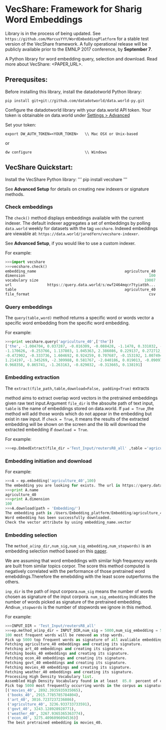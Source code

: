 # VecShare: Framework for Sharig Word Embeddings 
Library is in the process of being updated. See `https://github.com/MarcusYYY/WordEmbeddingPlatform` for a stable test version of the VecShare framework. A fully operational release will be publicly available prior to the EMNLP 2017 conference, by **September 7**.

A Python library for word embedding query, selection and download. Read more about VecShare: <PAPER_URL>.

## Prerequsites: 
Before installing this library, install the datadotworld Python library:
```
pip install git+git://github.com/datadotworld/data.world-py.git
```

Configure the datadotworld library with your data.world API token.
Your token is obtainable on data.world under [Settings > Advanced](https://data.world/settings/advanced)

Set your token:
```
export DW_AUTH_TOKEN=<YOUR_TOKEN>   \\ Mac OSX or Unix-based
```
or 
```
dw configure                        \\ Windows
```

## VecShare Quickstart:
Install the VecShare Python library:
''' 
pip install vecshare
'''

See **Advanced Setup** for details on creating new indexers or signature methods.

### Check embeddings
The `check()` method displays embeddings available with the current indexer. The default indexer aggregates a set of embeddings by polling `data.world` weekly for datasets with the tag `vecshare`. Indexed embeddings are viewable at: `https://data.world/jaredfern/vecshare-indexer`. 

See **Advanced Setup**, if you would like to use a custom indexer.

For example:
```python
>>>import vecshare
>>>vecshare.check()
embedding_name                                        agriculture_40
dimension                                                        100
vocabulary size                                                19007
url                https://query.data.world/s/ewf2464mqcr7tyiatbh...
table                                                 agriculture_40
file_format                                                      csv
```

### Query embeddings
The `query(table,word)` method returns a specific word or words vector a specific word embedding from the specific word embedding.

For example:
```python
>>>print vecshare.query('agriculture_40',['the'])
['the', -1.004704, 0.037287, -0.016309, -0.088428, -1.1478, 0.331032, -0.77213, -0.07757, -0.874058, 
-1.170626, -0.253766, 1.137803, 1.045363, 2.386086, 0.229137, 0.272712, -0.334886, -1.015797, 0.662011, 
-0.472902, -0.333736, 1.604692, 0.924259, 0.707687, -0.153192, 1.007494, 1.09558, -1.159106, 0.88615, 
1.214197, -1.345269, -2.309988, 0.581767, -2.040186, 0.019013, -0.090971, -0.690396, 1.578381, -0.441838, 
0.968358, 0.865741, -1.263163, -0.829032, -0.313665, 0.138191]
```
### Embedding extraction
The `extract(file_path,table,download=False, padding=True)` extracts 


method aims to extract overlap word vectors in the pretrained embeddings given raw text input.Argument `file_dir` is the absoulte path of text input, `table` is the name of embeddings stored on data.world. If `pad = True` ,the method will add those words which do not appear in the embedding but exist in raw input. If `check = True`, it means the results of the extracted embedding will be shown on the screen and the lib will download the extracted embedding if `download = True`.

For example:
```python
>>>ep.EmbedExtract(file_dir ='Test_Input/reutersR8_all' ,table ='agriculture_40',pad = True,check = True,download = True)
```
### Embedding initiation and download

For example:
```python
>>>A = ep.embedding('agriculture_40',100)
The embedding you are looking for exists. The url is https://query.data.world/s/enfkzx0yrnxevzcy9m7fm81hi
>>>print A.name
agriculture_40
>>>print A.dimension
100
>>>A.download(path = 'Embedding/')
The embedding path is /Users/Embedding_platform/Embedding/agriculture_40.csv .
Word embedding has been successfully downloaded.
Check the vector attribute by using embedding_name.vector
```
### Embedding selection
The `method_a(inp_dir,num_sig,num_sig_embedding,num_stopwords)` is an embedding selection method based on this [paper](https://arxiv.org/pdf/1507.05523.pdf).

We are assuming that word embeddings with similar high frequency words are built from similar topics corpor. The score this method computed is negatively correlated with the performance of those pretrained word emebddings.Therefore the emebdding with the least score outperforms the others.

`inp_dir` is the path of input corpora.`num_sig` means the number of words chosen as signature of the input corpora. `num_sig_embedding` indicates the number of words picked as signature of the pretrained embedding. And`num_stopwords` is the number of stopwords we ignore in this method.

For example:
```python
>>>INPUT_DIR = 'Test_Input/reutersR8_all'
>>>ep.method_a(inp_dir = INPUT_DIR,num_sig = 5000,num_sig_embedding = 5000,num_stopwords = 100)
100 most frequent words will be removed as stop words.
Pick up 5000 top frequent words as signature of all avaliable embeddings.
Fetching agriculture_40 embeddings and creating its signature.
Fetching art_40 embeddings and creating its signature.
Fetching books_40 embeddings and creating its signature.
Fetching econ_40 embeddings and creating its signature.
Fetching govt_40 embeddings and creating its signature.
Fetching movies_40 embeddings and creating its signature.
Fetching weather_40 embeddings and creating its signature.
Processing High Density Vocabulary list.
Assembled High Density Vocabulary found in at least  85.0  percent of embeddings.
Pick top 5000 most frequently occurring words in the corpus as signature. 
[('movies_40', 2892.3935935935065),
 ('books_40', 2915.7785785784804),
 ('art_40', 3016.7237237236086),
 ('agriculture_40', 3236.933733733591),
 ('govt_40', 3243.128928928771),
 ('weather_40', 3267.9365365363774),
 ('econ_40', 3275.4096096094536)]
 The best pretrained embedding is movies_40.
 ```
 


